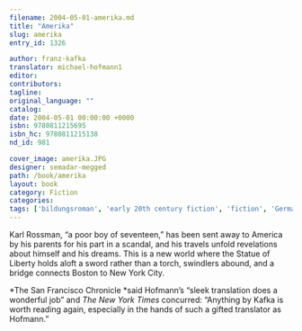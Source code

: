 ```yaml
---
filename: 2004-05-01-amerika.md
title: "Amerika"
slug: amerika
entry_id: 1326

author: franz-kafka
translator: michael-hofmann1
editor: 
contributors: 
tagline: 
original_language: ""
catalog: 
date: 2004-05-01 00:00:00 +0000 
isbn: 9780811215695
isbn_hc: 9780811215138
nd_id: 981

cover_image: amerika.JPG
designer: semadar-megged
path: /book/amerika
layout: book
category: Fiction
categories: 
tags: ['bildungsroman', 'early 20th century fiction', 'fiction', 'German literature', 'immigrant fiction']
---
```

Karl Rossman, “a poor boy of seventeen,” has been sent away to America by his parents for his part in a scandal, and his travels unfold revelations about himself and his dreams. This is a new world where the Statue of Liberty holds aloft a sword rather than a torch, swindlers abound, and a bridge connects Boston to New York City.

*The San Francisco Chronicle *said Hofmann’s “sleek translation does a wonderful job” and *The New York Times* concurred: “Anything by Kafka is worth reading again, especially in the hands of such a gifted translator as Hofmann.”






